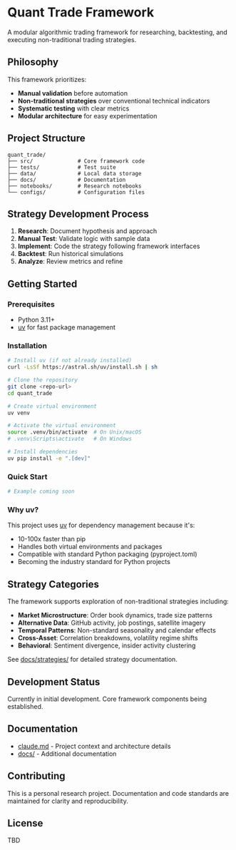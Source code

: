 # Quant Trade Framework

A modular algorithmic trading framework for researching, backtesting, and executing non-traditional trading strategies.

## Philosophy

This framework prioritizes:
- **Manual validation** before automation
- **Non-traditional strategies** over conventional technical indicators
- **Systematic testing** with clear metrics
- **Modular architecture** for easy experimentation

## Project Structure

```
quant_trade/
├── src/              # Core framework code
├── tests/            # Test suite
├── data/             # Local data storage
├── docs/             # Documentation
├── notebooks/        # Research notebooks
└── configs/          # Configuration files
```

## Strategy Development Process

1. **Research**: Document hypothesis and approach
2. **Manual Test**: Validate logic with sample data
3. **Implement**: Code the strategy following framework interfaces
4. **Backtest**: Run historical simulations
5. **Analyze**: Review metrics and refine

## Getting Started

### Prerequisites
- Python 3.11+
- [uv](https://github.com/astral-sh/uv) for fast package management

### Installation

```bash
# Install uv (if not already installed)
curl -LsSf https://astral.sh/uv/install.sh | sh

# Clone the repository
git clone <repo-url>
cd quant_trade

# Create virtual environment
uv venv

# Activate the virtual environment
source .venv/bin/activate  # On Unix/macOS
# .venv\Scripts\activate   # On Windows

# Install dependencies
uv pip install -e ".[dev]"
```

### Quick Start
```python
# Example coming soon
```

### Why uv?
This project uses [uv](https://github.com/astral-sh/uv) for dependency management because it's:
- 10-100x faster than pip
- Handles both virtual environments and packages
- Compatible with standard Python packaging (pyproject.toml)
- Becoming the industry standard for Python projects

## Strategy Categories

The framework supports exploration of non-traditional strategies including:

- **Market Microstructure**: Order book dynamics, trade size patterns
- **Alternative Data**: GitHub activity, job postings, satellite imagery
- **Temporal Patterns**: Non-standard seasonality and calendar effects
- **Cross-Asset**: Correlation breakdowns, volatility regime shifts
- **Behavioral**: Sentiment divergence, insider activity clustering

See [docs/strategies/](docs/strategies/) for detailed strategy documentation.

## Development Status

Currently in initial development. Core framework components being established.

## Documentation

- [claude.md](claude.md) - Project context and architecture details
- [docs/](docs/) - Additional documentation

## Contributing

This is a personal research project. Documentation and code standards are maintained for clarity and reproducibility.

## License

TBD
